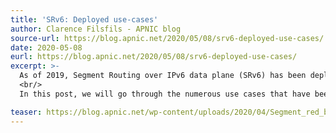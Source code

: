 ```yaml
---
title: 'SRv6: Deployed use-cases'
author: Clarence Filsfils - APNIC blog
source-url: https://blog.apnic.net/2020/05/08/srv6-deployed-use-cases/
date: 2020-05-08
eurl: https://blog.apnic.net/2020/05/08/srv6-deployed-use-cases/
excerpt: >-
  As of 2019, Segment Routing over IPv6 data plane (SRv6) has been deployed in eight large-scale networks; supported by more than 25 hardware implementations at line rate; implemented in 11 open-source platforms/applications; and, importantly, is undergoing IETF standardization (RFC 8402, RFC 8754).
  <br/>
  In this post, we will go through the numerous use cases that have been deployed as of February 2019.

teaser: https://blog.apnic.net/wp-content/uploads/2020/04/Segment_red_banner-768x281.png?v=a4dbe6f69e0fc7db59f92ff1d91a5e0a
---
```

